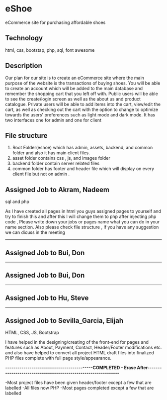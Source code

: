 # eShoe

eCommerce site for purchasing affordable shoes 

## Technology

html, css, bootstap, php, sql, font awesome


## Description

Our plan for our site is to create an eCommerce site where the main purpose of the website is the transactions of buying shoes. You will be able to create an account which will be added to the main database and remember the shopping cart that you left off with. Public users will be able to see the create/login screen as well as the about us and product catalogue. Private users will be able to add items into the cart, view/edit the cart, as well as checking out the cart with the option to change to optimize towards the users' preferences such as light mode and dark mode. It has two interfaces one for admin and one for client


## File structure
1. Root Folder(eshoe)  which has admin, assets, backend, and common folder and also it has main client files.
2. asset folder contains css , js, and images folder
3. backend folder contain server related files
4. common folder has footer and header file which will display on every client file but not on admin . 






## Assigned Job to Akram, Nadeem
 
sql and php 

As I have created all pages in html you guys assigned pages to yourself and try to finish this and after this I will change them
to php after injecting php code , Please write down your jobs or pages name what you can do in your name section. Also please check
 file structure , If you have any suggestion we can dicuss in the meeting

-------------------------------------------------------------------------------------------------------------------------------------



## Assigned Job to Bui, Don



-------------------------------------------------------------------------------------------------------------------------------------



## Assigned Job to Bui, Don



-------------------------------------------------------------------------------------------------------------------------------------



## Assigned Job to Hu, Steve


-------------------------------------------------------------------------------------------------------------------------------------



## Assigned Job to Sevilla_Garcia, Elijah

HTML, CSS, JS, Bootstrap

I have helped in the designing/creating of the front-end for pages and features such as About, Payment, Contact, Header/Footer modifications etc. and also have helped to convert all project HTML draft files into finalized PHP files complete with full page style/appearance. 

**-------------------------------------------COMPLETED - Erase After---------------------------------------------------------------**

-Most project files have been given header/footer except a few that are labelled 
-All files now PHP 
-Most pages completed except a few that are labelled 

